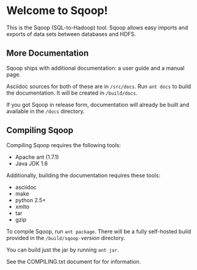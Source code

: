 
# Welcome to Sqoop!

This is the Sqoop (SQL-to-Hadoop) tool. Sqoop allows easy imports and
exports of data sets between databases and HDFS.

## More Documentation

Sqoop ships with additional documentation: a user guide and a manual page.

Asciidoc sources for both of these are in `/src/docs`. Run `ant docs` to build
the documentation. It will be created in `/build/docs`.

If you got Sqoop in release form, documentation will already be built and
available in the `/docs` directory.

## Compiling Sqoop

Compiling Sqoop requires the following tools:

* Apache ant (1.7.1)
* Java JDK 1.6

Additionally, building the documentation requires these tools:

* asciidoc
* make
* python 2.5+
* xmlto
* tar
* gzip

To compile Sqoop, run `ant package`. There will be a fully self-hosted build
provided in the `/build/sqoop-`*version* directory. 

You can build just the jar by running `ant jar`.

See the COMPILING.txt document for for information.